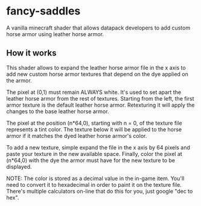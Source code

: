 # fancy-saddles
A vanilla minecraft shader that allows datapack developers to add custom horse armor using leather horse armor.

## How it works
This shader allows to expand the leather horse armor file in the x axis to add new custom horse armor textures that depend on the dye applied on the armor.

The pixel at (0,1) must remain ALWAYS white. It's used to set apart the leather horse armor from the rest of textures. Starting from the left, the first armor texture is the default leather horse armor. Retexturing it will apply the changes to the base leather horse armor.

The pixel at the position (n*64,0), starting with n = 0, of the texture file represents a tint color. The texture below it will be applied to the horse armor if it matches the dyed leather horse armor's color.

To add a new texture, simple expand the file in the x axis by 64 pixels and paste your texture in the new available space. Finally, color the pixel at (n*64,0) with the dye the armor must have for the new texture to be displayed.

NOTE: The color is stored as a decimal value in the in-game item. You'll need to convert it to hexadecimal in order to paint it on the texture file. There's multiple calculators on-line that do this for you, just google "dec to hex".